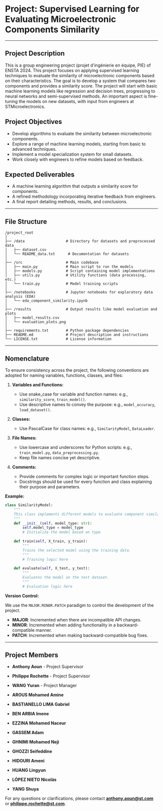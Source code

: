 # Project: Supervised Learning for Evaluating Microelectronic Components Similarity

---

## Project Description

This is a group engineering project (projet d'ingénierie en équipe, PIE) of ENSTA 2024. This project focuses on applying supervised learning techniques to evaluate the similarity of microelectronic components based on their characteristics. The goal is to develop a system that compares two components and provides a similarity score. The project will start with basic machine learning models like regression and decision trees, progressing to neural networks and semi-supervised methods. An important aspect is fine-tuning the models on new datasets, with input from engineers at STMicroelectronics.

## Project Objectives

- Develop algorithms to evaluate the similarity between microelectronic components.
- Explore a range of machine learning models, starting from basic to advanced techniques.
- Implement a model specialization system for small datasets.
- Work closely with engineers to refine models based on feedback.

## Expected Deliverables

- A machine learning algorithm that outputs a similarity score for components.
- A refined methodology incorporating iterative feedback from engineers.
- A final report detailing methods, results, and conclusions.

---

## File Structure

```
/project_root
│
├── /data                   # Directory for datasets and preprocessed data
│   ├── dataset.csv
│   └── README_data.txt      # Documentation for datasets
│
├── /src                    # Main codebase
│   ├── main.py             # Main script to run the models
│   ├── models.py           # Script containing model implementations
│   ├── utils.py            # Utility functions (data processing, etc.)
│   └── train.py            # Model training scripts
│
├── /notebooks              # Jupyter notebooks for exploratory data analysis (EDA)
│   └── eda_component_similarity.ipynb
│
├── /results                # Output results like model evaluation and plots
│   ├── model_results.csv
│   └── evaluation_plots.png
│
├── requirements.txt        # Python package dependencies
├── README.md               # Project description and instructions
└── LICENSE.txt             # License information
```

---

## Nomenclature

To ensure consistency across the project, the following conventions are adopted for naming variables, functions, classes, and files:

1. **Variables and Functions:**
   - Use snake_case for variable and function names: e.g., `similarity_score`, `train_model()`.
   - Use descriptive names to convey the purpose: e.g., `model_accuracy`, `load_dataset()`.

2. **Classes:**
   - Use PascalCase for class names: e.g., `SimilarityModel`, `DataLoader`.

3. **File Names:**
   - Use lowercase and underscores for Python scripts: e.g., `train_model.py`, `data_preprocessing.py`.
   - Keep file names concise yet descriptive.

4. **Comments:**
   - Provide comments for complex logic or important function steps.
   - Docstrings should be used for every function and class explaining their purpose and parameters.

**Example:**

```python
class SimilarityModel:
    """
    This class implements different models to evaluate component similarity.
    """
    def __init__(self, model_type: str):
        self.model_type = model_type
        # Initialize the model based on type
    
    def train(self, X_train, y_train):
        """
        Trains the selected model using the training data.
        """
        # Training logic here
    
    def evaluate(self, X_test, y_test):
        """
        Evaluates the model on the test dataset.
        """
        # Evaluation logic here
```

**Version Control:**

We use the `MAJOR.MINOR.PATCH` paradigm to control the development of the project.

- **MAJOR**: Incremented when there are incompatible API changes.
- **MINOR**: Incremented when adding functionality in a backward-compatible manner.
- **PATCH**: Incremented when making backward-compatible bug fixes.

---

## Project Members

- **Anthony Aoun** - Project Supervisor
- **Philippe Rochette** - Project Supervisor

- **WANG Yuran** - Project Manager
- **AROUS Mohamed Amine**
- **BASTIANELLO LIMA Gabriel**
- **BEN ARBIA Imene**
- **EZZINA Mohamed Naceur**
- **GASSEM Adam**
- **GHNIMI Mohamed Neji**
- **GHOZZI Seifeddine**
- **HIDOURI Ameni**
- **HUANG Lingyun**
- **LÓPEZ NIETO Nicolás**
- **YANG Shuya**

For any questions or clarifications, please contact **anthony.aoun@st.com** or **philippe.rochette@st.com**.
